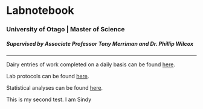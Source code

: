 # Labnotebook
### University of Otago | Master of Science  
##### *Supervised by Associate Professor Tony Merriman and Dr. Phillip Wilcox* 

--------------

Dairy entries of work completed on a daily basis can be found [here](/Diary).

Lab protocols can be found [here](/Protocols).

Statistical analyses can be found [here](/Analyses).

This is my second test. I am Sindy
